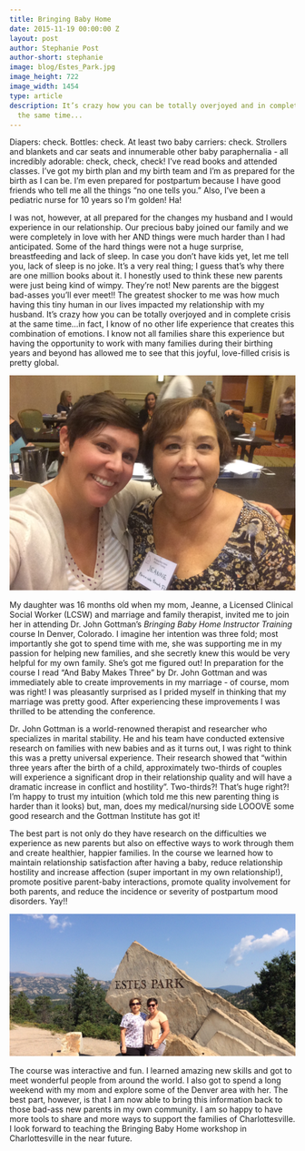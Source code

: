 ```yaml
---
title: Bringing Baby Home
date: 2015-11-19 00:00:00 Z
layout: post
author: Stephanie Post
author-short: stephanie
image: blog/Estes_Park.jpg
image_height: 722
image_width: 1454
type: article
description: It’s crazy how you can be totally overjoyed and in complete crisis at
  the same time...
---
```


Diapers: check. Bottles: check. At least two baby carriers: check. Strollers and blankets and car seats and innumerable other baby paraphernalia - all incredibly adorable: check, check, check! I’ve read books and attended classes. I’ve got my birth plan and my birth team and I’m as prepared for the birth as I can be. I’m even prepared for postpartum because I have good friends who tell me all the things “no one tells you.” Also, I’ve been a pediatric nurse for 10 years so I’m golden! Ha!

I was not, however, at all prepared for the changes my husband and I would experience in our relationship. Our precious baby joined our family and we were completely in love with her AND things were much harder than I had anticipated. Some of the hard things were not a huge surprise, breastfeeding and lack of sleep. In case you don’t have kids yet, let me tell you, lack of sleep is no joke. It’s a very real thing; I guess that’s why there are one million books about it. I honestly used to think these new parents were just being kind of wimpy. They’re not! New parents are the biggest bad-asses you’ll ever meet!! The greatest shocker to me was how much having this tiny human in our lives impacted my relationship with my husband. It’s crazy how you can be totally overjoyed and in complete crisis at the same time…in fact, I know of no other life experience that creates this combination of emotions. I know not all families share this experience but having the opportunity to work with many families during their birthing years and beyond has allowed me to see that this joyful, love-filled crisis is pretty global. 

<img class="small-7 columns" src="/images/blog/BBH_conference.jpg">

My daughter was 16 months old when my mom, Jeanne, a Licensed Clinical Social Worker (LCSW) and marriage and family therapist, invited me to join her in attending Dr. John Gottman’s *Bringing Baby Home Instructor Training* course In Denver, Colorado. I imagine her intention was three fold; most importantly she got to spend time with me, she was supporting me in my passion for helping new families, and she secretly knew this would be very helpful for my own family. She’s got me figured out! In preparation for the course I read “And Baby Makes Three” by Dr. John Gottman and was immediately able to create improvements in my marriage - of course, mom was right! I was pleasantly surprised as I prided myself in thinking that my marriage was pretty good. After experiencing these improvements I was thrilled to be attending the conference. 

Dr. John Gottman is a world-renowned therapist and researcher who specializes in marital stability. He and his team have conducted extensive research on families with new babies and as it turns out, I was right to think this was a pretty universal experience. Their research showed that “within three years after the birth of a child, approximately two-thirds of couples will experience a significant drop in their relationship quality and will have a dramatic increase in conflict and hostility”.  Two-thirds?! That’s huge right?! I’m happy to trust my intuition (which told me this new parenting thing is harder than it looks) but, man, does my medical/nursing side LOOOVE some good research and the Gottman Institute has got it! 

The best part is not only do they have research on the difficulties we experience as new parents but also on effective ways to work through them and create healthier, happier families. In the course we learned how to maintain relationship satisfaction after having a baby, reduce relationship hostility and increase affection (super important in my own relationship!), promote positive parent-baby interactions, promote quality involvement for both parents, and reduce the incidence or severity of postpartum mood disorders. Yay!! 

<img class="small-12 columns" src="/images/blog/Estes_Park.jpg">

The course was interactive and fun. I learned amazing new skills and got to meet wonderful people from around the world. I also got to spend a long weekend with my mom and explore some of the Denver area with her. The best part, however, is that I am now able to bring this information back to those bad-ass new parents in my own community. I am so happy to have more tools to share and more ways to support the families of Charlottesville. I look forward to teaching the Bringing Baby Home workshop in Charlottesville in the near future. 
